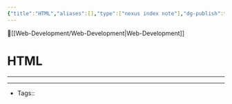 ```yaml
---
{"title":"HTML","aliases":[],"type":["nexus index note"],"dg-publish":true,"dg-pinned":true,"publish":true,"tags":["index-note"],"permalink":"/web-development/html/html/","pinned":true,"dgPassFrontmatter":true,"created":"2023-09-07T20:32:13.422-07:00","updated":"2023-09-10T14:36:56.293-07:00"}
---
```



🔺[[Web-Development/Web-Development\|Web-Development]]

# HTML
---











---
- Tags:: 








